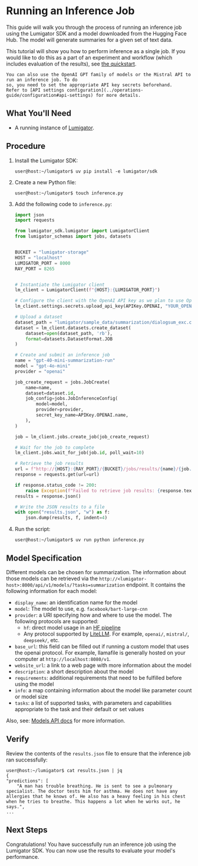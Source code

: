 # Running an Inference Job

This guide will walk you through the process of running an inference job using the Lumigator SDK and
a model downloaded from the Hugging Face Hub. The model will generate summaries for a given set of
text data.

This tutorial will show you how to perform inference as a single job. If you would like to do this as a part of an experiment and workflow (which includes evaluation of the results), see [the quickstart](../get-started/quickstart.md#using-lumigator).

```{note}
You can also use the OpenAI GPT family of models or the Mistral API to run an inference job. To do
so, you need to set the appropriate API key secrets beforehand.
Refer to [API settings configuration](../operations-guide/configuration#api-settings) for more details.
```

## What You'll Need

- A running instance of [Lumigator](../get-started/quickstart.md).

## Procedure

1. Install the Lumigator SDK:

    ```console
    user@host:~/lumigator$ uv pip install -e lumigator/sdk
    ```

1. Create a new Python file:

    ```console
    user@host:~/lumigator$ touch inference.py
    ```

1. Add the following code to `inference.py`:

    ```python
    import json
    import requests

    from lumigator_sdk.lumigator import LumigatorClient
    from lumigator_schemas import jobs, datasets


    BUCKET = "lumigator-storage"
    HOST = "localhost"
    LUMIGATOR_PORT = 8000
    RAY_PORT = 8265


    # Instantiate the Lumigator client
    lm_client = LumigatorClient(f"{HOST}:{LUMIGATOR_PORT}")

   # Configure the client with the OpenAI API key as we plan to use OpenAI models.
   lm_client.settings.secrets.upload_api_key(APIKey.OPENAI, "YOUR_OPENAI_API_KEY") # pragma: allowlist secret

    # Upload a dataset
    dataset_path = "lumigator/sample_data/summarization/dialogsum_exc.csv"
    dataset = lm_client.datasets.create_dataset(
        dataset=open(dataset_path, 'rb'),
        format=datasets.DatasetFormat.JOB
    )

    # Create and submit an inference job
    name = "gpt-40-mini-summarization-run"
    model = "gpt-4o-mini"
    provider = "openai"

    job_create_request = jobs.JobCreate(
        name=name,
        dataset=dataset.id,
        job_config=jobs.JobInferenceConfig(
            model=model,
            provider=provider,
            secret_key_name=APIKey.OPENAI.name,
        ),
    )

    job = lm_client.jobs.create_job(job_create_request)

    # Wait for the job to complete
    lm_client.jobs.wait_for_job(job.id, poll_wait=10)

    # Retrieve the job results
    url = f"http://{HOST}:{RAY_PORT}/{BUCKET}/jobs/results/{name}/{job.id}/results.json"
    response = requests.get(url=url)

    if response.status_code != 200:
        raise Exception(f"Failed to retrieve job results: {response.text}")
    results = response.json()

    # Write the JSON results to a file
    with open("results.json", "w") as f:
        json.dump(results, f, indent=4)
    ```

1. Run the script:

    ```console
    user@host:~/lumigator$ uv run python inference.py
    ```

## Model Specification

Different models can be chosen for summarization.
The information about those models can be retrieved via the `http://<lumigator-host>:8000/api/v1/models/?tasks=summarization` endpoint.
It contains the following information for each model:

* `display_name`: an identification name for the model
* `model`: The model to use, e.g. `facebook/bart-large-cnn`
* `provider`: a URI specifying how and where to use the model. The following protocols are supported:
  * `hf`: direct model usage in an [HF pipeline](https://huggingface.co/docs/transformers/en/main_classes/pipelines)
  * Any protocol supported by [LiteLLM](https://docs.litellm.ai/docs/providers). For example, `openai/`, `mistral/`, `deepseek/`, etc.
* `base_url`: this field can be filled out if running a custom model that uses the openai protocol. For example, llamafile is generally hosted on your computer at `http://localhost:8080/v1`.
* `website_url`: a link to a web page with more information about the model
* `description`: a short description about the model
* `requirements`: additional requirements that need to be fulfilled before using the model
* `info`: a map containing information about the model like parameter count or model size
* `tasks`: a list of supported tasks, with parameters and capabilities appropriate to the task and their default or set values

Also, see: [Models API docs](https://mozilla-ai.github.io/lumigator/api/models.html) for more information.

## Verify

Review the contents of the `results.json` file to ensure that the inference job ran
successfully:

```console
user@host:~/lumigator$ cat results.json | jq
{
"predictions": [
    "A man has trouble breathing. He is sent to see a pulmonary specialist. The doctor tests him for asthma. He does not have any allergies that he knows of. He also has a heavy feeling in his chest when he tries to breathe. This happens a lot when he works out, he says.",
...
```

## Next Steps

Congratulations! You have successfully run an inference job using the Lumigator SDK. You can now
use the results to evaluate your model's performance.
